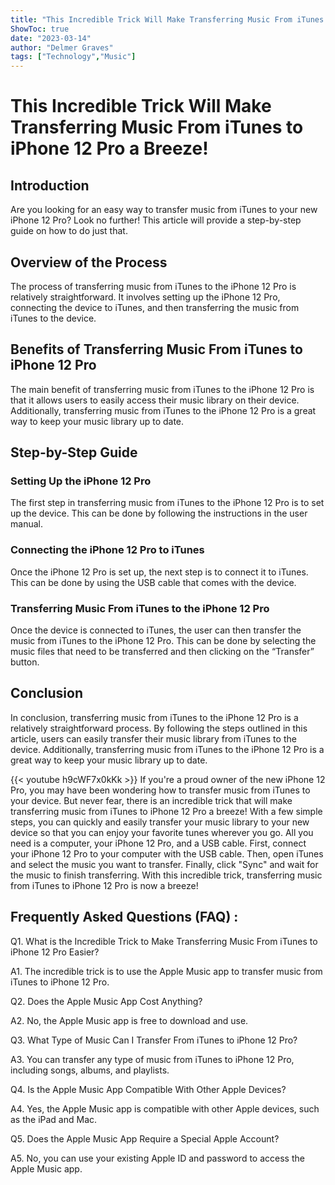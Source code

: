 ```yaml
---
title: "This Incredible Trick Will Make Transferring Music From iTunes to iPhone 12 Pro a Breeze!"
ShowToc: true 
date: "2023-03-14"
author: "Delmer Graves" 
tags: ["Technology","Music"]
---
```

# This Incredible Trick Will Make Transferring Music From iTunes to iPhone 12 Pro a Breeze!

## Introduction

Are you looking for an easy way to transfer music from iTunes to your new iPhone 12 Pro? Look no further! This article will provide a step-by-step guide on how to do just that. 

## Overview of the Process

The process of transferring music from iTunes to the iPhone 12 Pro is relatively straightforward. It involves setting up the iPhone 12 Pro, connecting the device to iTunes, and then transferring the music from iTunes to the device. 

## Benefits of Transferring Music From iTunes to iPhone 12 Pro

The main benefit of transferring music from iTunes to the iPhone 12 Pro is that it allows users to easily access their music library on their device. Additionally, transferring music from iTunes to the iPhone 12 Pro is a great way to keep your music library up to date. 

## Step-by-Step Guide

### Setting Up the iPhone 12 Pro

The first step in transferring music from iTunes to the iPhone 12 Pro is to set up the device. This can be done by following the instructions in the user manual. 

### Connecting the iPhone 12 Pro to iTunes

Once the iPhone 12 Pro is set up, the next step is to connect it to iTunes. This can be done by using the USB cable that comes with the device. 

### Transferring Music From iTunes to the iPhone 12 Pro

Once the device is connected to iTunes, the user can then transfer the music from iTunes to the iPhone 12 Pro. This can be done by selecting the music files that need to be transferred and then clicking on the “Transfer” button. 

## Conclusion

In conclusion, transferring music from iTunes to the iPhone 12 Pro is a relatively straightforward process. By following the steps outlined in this article, users can easily transfer their music library from iTunes to the device. Additionally, transferring music from iTunes to the iPhone 12 Pro is a great way to keep your music library up to date.

{{< youtube h9cWF7x0kKk >}} 
If you're a proud owner of the new iPhone 12 Pro, you may have been wondering how to transfer music from iTunes to your device. But never fear, there is an incredible trick that will make transferring music from iTunes to iPhone 12 Pro a breeze! With a few simple steps, you can quickly and easily transfer your music library to your new device so that you can enjoy your favorite tunes wherever you go. All you need is a computer, your iPhone 12 Pro, and a USB cable. First, connect your iPhone 12 Pro to your computer with the USB cable. Then, open iTunes and select the music you want to transfer. Finally, click "Sync" and wait for the music to finish transferring. With this incredible trick, transferring music from iTunes to iPhone 12 Pro is now a breeze!

## Frequently Asked Questions (FAQ) :
Q1. What is the Incredible Trick to Make Transferring Music From iTunes to iPhone 12 Pro Easier?

A1. The incredible trick is to use the Apple Music app to transfer music from iTunes to iPhone 12 Pro. 

Q2. Does the Apple Music App Cost Anything?

A2. No, the Apple Music app is free to download and use.

Q3. What Type of Music Can I Transfer From iTunes to iPhone 12 Pro?

A3. You can transfer any type of music from iTunes to iPhone 12 Pro, including songs, albums, and playlists. 

Q4. Is the Apple Music App Compatible With Other Apple Devices?

A4. Yes, the Apple Music app is compatible with other Apple devices, such as the iPad and Mac.

Q5. Does the Apple Music App Require a Special Apple Account?

A5. No, you can use your existing Apple ID and password to access the Apple Music app.


